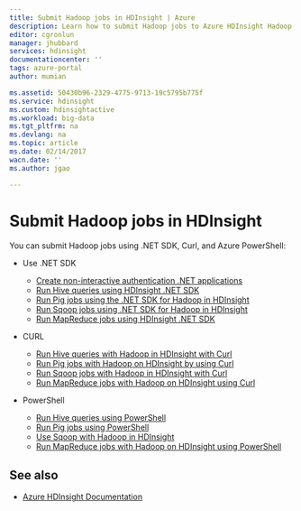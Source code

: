 ```yaml
---
title: Submit Hadoop jobs in HDInsight | Azure
description: Learn how to submit Hadoop jobs to Azure HDInsight Hadoop.
editor: cgronlun
manager: jhubbard
services: hdinsight
documentationcenter: ''
tags: azure-portal
author: mumian

ms.assetid: 50430b96-2329-4775-9713-19c5795b775f
ms.service: hdinsight
ms.custom: hdinsightactive
ms.workload: big-data
ms.tgt_pltfrm: na
ms.devlang: na
ms.topic: article
ms.date: 02/14/2017
wacn.date: ''
ms.author: jgao

---
```

# Submit Hadoop jobs in HDInsight

You can submit Hadoop jobs using .NET SDK, Curl, and Azure PowerShell:

- Use .NET SDK

    - [Create non-interactive authentication .NET applications](hdinsight-create-non-interactive-authentication-dotnet-applications.md)
    - [Run Hive queries using HDInsight .NET SDK](hdinsight-hadoop-use-hive-dotnet-sdk.md)
    - [Run Pig jobs using the .NET SDK for Hadoop in HDInsight](hdinsight-hadoop-use-pig-dotnet-sdk.md)
    - [Run Sqoop jobs using .NET SDK for Hadoop in HDInsight](hdinsight-hadoop-use-sqoop-dotnet-sdk.md)
    - [Run MapReduce jobs using HDInsight .NET SDK](hdinsight-hadoop-use-mapreduce-dotnet-sdk.md)

- CURL

    - [Run Hive queries with Hadoop in HDInsight with Curl](hdinsight-hadoop-use-hive-curl.md)
    - [Run Pig jobs with Hadoop on HDInsight by using Curl](hdinsight-hadoop-use-pig-curl.md)
    - [Run Sqoop jobs with Hadoop in HDInsight with Curl](hdinsight-hadoop-use-sqoop-curl.md)
    - [Run MapReduce jobs with Hadoop on HDInsight using Curl](hdinsight-hadoop-use-mapreduce-curl.md)

- PowerShell

    - [Run Hive queries using PowerShell](hdinsight-hadoop-use-hive-powershell.md)
    - [Run Pig jobs using PowerShell](hdinsight-hadoop-use-pig-powershell.md)
    - [Use Sqoop with Hadoop in HDInsight](hdinsight-hadoop-use-sqoop-powershell.md)
    - [Run MapReduce jobs with Hadoop on HDInsight using PowerShell](hdinsight-hadoop-use-mapreduce-powershell.md)

## See also

- [Azure HDInsight Documentation](/azure/hdinsight/)